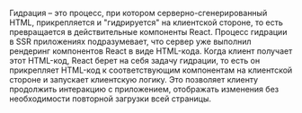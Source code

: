 Гидрация – это процесс, при котором серверно-сгенерированный HTML, прикрепляется и "гидрируется" на клиентской стороне, то есть превращается в действительные компоненты React. Процесс гидрации в SSR приложениях подразумевает, что сервер уже выполнил рендеринг компонентов React в виде HTML-кода. Когда клиент получает этот HTML-код, React берет на себя задачу гидрации, то есть он прикрепляет HTML-код к соответствующим компонентам на клиентской стороне и запускает клиентскую логику. Это позволяет клиенту продолжить интеракцию с приложением, отображать изменения без необходимости повторной загрузки всей страницы.